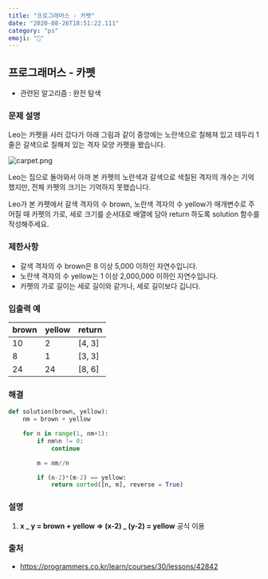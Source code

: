 ```yaml
---
title: "프로그래머스 - 카펫"
date: "2020-08-26T18:51:22.111"
category: "ps"
emoji: "🚡"
---
```


## 프로그래머스 - 카펫

- 관련된 알고리즘 : 완전 탐색

### 문제 설명

Leo는 카펫을 사러 갔다가 아래 그림과 같이 중앙에는 노란색으로 칠해져 있고 테두리 1줄은 갈색으로 칠해져 있는 격자 모양 카펫을 봤습니다.

![carpet.png](https://grepp-programmers.s3.ap-northeast-2.amazonaws.com/files/production/b1ebb809-f333-4df2-bc81-02682900dc2d/carpet.png)

Leo는 집으로 돌아와서 아까 본 카펫의 노란색과 갈색으로 색칠된 격자의 개수는 기억했지만, 전체 카펫의 크기는 기억하지 못했습니다.

Leo가 본 카펫에서 갈색 격자의 수 brown, 노란색 격자의 수 yellow가 매개변수로 주어질 때 카펫의 가로, 세로 크기를 순서대로 배열에 담아 return 하도록 solution 함수를 작성해주세요.

### 제한사항

- 갈색 격자의 수 brown은 8 이상 5,000 이하인 자연수입니다.
- 노란색 격자의 수 yellow는 1 이상 2,000,000 이하인 자연수입니다.
- 카펫의 가로 길이는 세로 길이와 같거나, 세로 길이보다 깁니다.

### 입출력 예

| brown | yellow | return |
| ----- | ------ | ------ |
| 10    | 2      | [4, 3] |
| 8     | 1      | [3, 3] |
| 24    | 24     | [8, 6] |

### 해결

```python
def solution(brown, yellow):
    nm = brown + yellow

    for n in range(1, nm+1):
        if nm%n != 0:
            continue

        m = nm//n

        if (n-2)*(m-2) == yellow:
            return sorted([n, m], reverse = True)
```

### 설명

1. **x _ y = brown + yellow => (x-2) _ (y-2) = yellow** 공식 이용

### 출처

- https://programmers.co.kr/learn/courses/30/lessons/42842
